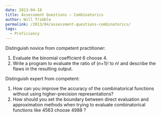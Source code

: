 ```yaml
---
date: 2013-04-10
title: Assessment Questions – Combinatorics
author: Will Trimble
permalink: /2013/04/assessment-questions-combinatorics/
tags:
  - Proficiency
---
```

Distinguish novice from competent practitioner:

1.  Evaluate the binomial coefficient 6 choose 4.
2.  Write a program to evaluate the ratio of (n+1)! to n! and describe the flaws in the resulting output.

Distinguish expert from competent:

1.  How can you improve the accuracy of the combinatorical functions without using higher-precision representations?
2.  How should you set the boundary between direct evaluation and approximation methods when trying to evaluate combinatorical functions like 4563 choose 4988 ?

&nbsp;
